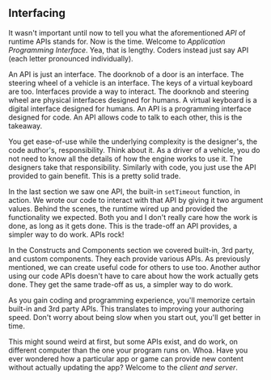 ## Interfacing

It wasn't important until now to tell you what the aforementioned *API* of runtime APIs stands for. Now is the time. Welcome to *Application Programming Interface*. Yea, that is lengthy. Coders instead just say API (each letter pronounced individually).

An API is just an interface. The doorknob of a door is an interface. The steering wheel of a vehicle is an interface. The keys of a virtual keyboard are too. Interfaces provide a way to interact. The doorknob and steering wheel are physical interfaces designed for humans. A virtual keyboard is a digital interface designed for humans. An API is a programming interface designed for code. An API allows code to talk to each other, this is the takeaway.

You get ease-of-use while the underlying complexity is the designer's, the code author's, responsibility. Think about it. As a driver of a vehicle, you do not need to know all the details of how the engine works to use it. The designers take that responsibility. Similarly with code, you just use the API provided to gain benefit. This is a pretty solid trade.

In the last section we saw one API, the built-in `setTimeout` function, in action. We wrote our code to interact with that API by giving it two argument values. Behind the scenes, the runtime wired up and provided the functionality we expected. Both you and I don't really care how the work is done, as long as it gets done. This is the trade-off an API provides, a simpler way to do work. APIs rock!

In the Constructs and Components section we covered built-in, 3rd party, and custom components. They each provide various APIs. As previously mentioned, we can create useful code for others to use too. Another author using our code APIs doesn't have to care about how the work actually gets done. They get the same trade-off as us, a simpler way to do work.

As you gain coding and programming experience, you'll memorize certain built-in and 3rd party APIs. This translates to improving your authoring speed. Don't worry about being slow when you start out, you'll get better in time.

This might sound weird at first, but some APIs exist, and do work, on different computer than the one your program runs on. Whoa. Have you ever wondered how a particular app or game can provide new content without actually updating the app? Welcome to the *client and server*.
